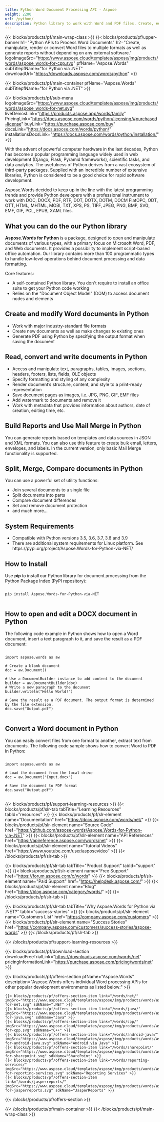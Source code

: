 ```yaml
---
title: Python Word Document Processing API - Aspose 
weight: 2200
url: /python/ 
description: Python library to work with Word and PDF files. Create, edit, convert documents, generate reports in Python.
---
```


{{< blocks/products/pf/main-wrap-class >}}
{{< blocks/products/pf/upper-banner h1="Python APIs to Process Word Documents" h2="Create, manipulate, render or convert Word files to multiple formats as well as generate reports without depending on any external software." logoImageSrc="https://www.aspose.cloud/templates/aspose/img/products/words/aspose_words-for-cpp.svg" pfName="Aspose.Words" subTitlepfName="for Python via .NET" downloadUrl="https://downloads.aspose.com/words/python" >}}

{{< blocks/products/pf/main-container pfName="Aspose.Words" subTitlepfName="for Python via .NET" >}}

{{< blocks/products/pf/sub-menu logoImageSrc="https://www.aspose.cloud/templates/aspose/img/products/words/aspose_words-for-net.svg" liveDemosLink="https://products.aspose.app/words/family" PricingLink="https://docs.aspose.com/words/python/licensing/#purchased-license" buyLink="https://purchase.aspose.com/buy" docsLink="https://docs.aspose.com/words/python/" installationsDocsLink="https://docs.aspose.com/words/python/installation/" >}}

<p>With the advent of powerful computer hardware in the last decades, Python has become a popular programming language widely used in web development (Django, Flask, Pyramid frameworks), scientific tasks, and data analytics. The usefulness of Python derives from a vast ecosystem of third-party packages. Supplied with an incredible number of extensive libraries, Python is considered to be a good choice for rapid software development.</p>

<p>Aspose.Words decided to keep up in the line with the latest programming trends and provide Python developers with a professional instrument to work with DOC, DOCX, PDF, RTF, DOT, DOTX, DOTM, DOCM FlatOPC, ODT, OTT, HTML, MHTML, MOBI, TXT, XPS, PS, TIFF, JPEG, PNG, BMP, SVG, EMF, GIF, PCL, EPUB, XAML files.</p>
<h2 class="h2title">What you can do the our Python library</h2>

<p><strong>Aspose.Words for Python</strong> is a package, designed to open and manipulate documents of various types, with a primary focus on Microsoft Word, PDF, and Web documents. It provides a possibility to implement script-based office automation. Our library contains more than 100 programmatic types to handle low-level operations behind document processing and data formatting.</p>

<p>Core features:</p>

<ul>
  <li>A self-contained Python library. You don't require to install an office suite to get your Python code working</li>
  <li>Relies on the "Document Object Model" (DOM) to access document nodes and elements</li>
</ul>

<h2 class="h2title">Create and modify Word documents in Python</h2>

<ul>
  <li>Work with major industry-standard file formats</li>
  <li>Create new documents as well as make changes to existing ones</li>
  <li>Generate PDF using Python by specifying the output format when saving the document</li>
</ul>

<h2 class="h2title">Read, convert and write documents in Python</h2>

<ul>
  <li>Access and manipulate text, paragraphs, tables, images, sections, headers, footers, lists, fields, OLE objects</li>
  <li>Specify formatting and styling of any complexity</li>
  <li>Render document’s structure, content, and style to a print-ready representation</li>
  <li>Save document pages as images, i.e. JPG, PNG, GIF, EMF files</li>
  <li>Add watermark to documents and remove it</li>
  <li>Work with metadata that provides information about authors, date of creation, editing time, etc.</li>
</ul>

<h2 class="h2title">Build Reports and Use Mail Merge in Python</h2>

<p>You can generate reports based on templates and data sources in JSON and XML formats. You can also use this feature to create bulk email, letters, envelopes, and labels. In the current version, only basic Mail Merge functionality is supported. </p>

<h2 class="h2title">Split, Merge, Compare documents in Python</h2>

<p>You can use a powerful set of utility functions:</p>

<ul>
  <li>Join several documents to a single file</li>
  <li>Split documents into parts</li>
  <li>Compare document differences</li>
  <li>Set and remove document protection</li>
  <li>and much more...</li>
</ul>

<h2 class="h2title">System Requirements</h2>

<ul>
  <li>Compatible with Python versions 3.5, 3.6, 3.7, 3.8 and 3.9</li>
  <li>There are additional system requirements for Linux platform. See https://pypi.org/project/Aspose.Words-for-Python-via-NET/
</ul>

<h2 class="h2title">How to Install</h2>

<p>Use <strong>pip</strong> to install our Python library for document processing from the Python Package Index (PyPI repository):

<pre>
<code>
pip install Aspose.Words-for-Python-via-NET
</code>
</pre>

<h2 class="h2title">How to open and edit a DOCX document in Python</h2>

The following code example in Python shows how to open a Word document, insert a text paragraph to it, and save the result as a PDF document:

<pre>
<code class="python">
import aspose.words as aw

# Create a blank document
doc = aw.Document()

# Use a DocumentBuilder instance to add content to the document
builder = aw.DocumentBuilder(doc)
# Write a new paragraph to the document
builder.writeln("Hello World!")

# Save the result as a PDF document. The output format is determined by the file extension.
doc.save("Output.pdf")
</code>
</pre>

<h2 class="h2title">Convert a Word document in Python</h2>

You can easily convert files from one format to another, extract text from documents. The following code sample shows how to convert Word to PDF in Python:

<pre>
<code class="python">
import aspose.words as aw

# Load the document from the local drive
doc = aw.Document("Input.docx")

# Save the document to PDF format
doc.save("Output.pdf")
</code>
</pre>

{{< blocks/products/pf/support-learning-resources >}}
{{< blocks/products/pf/slr-tab tabTitle="Learning Resources" tabId="resources" >}}
{{< blocks/products/pf/slr-element name="Documentation" href="https://docs.aspose.com/words/net/" >}}
{{< blocks/products/pf/slr-element name="Source Code" href="https://github.com/aspose-words/Aspose.Words-for-Python-via-.NET" >}}
{{< blocks/products/pf/slr-element name="API References" href="https://apireference.aspose.com/words/net" >}}
{{< blocks/products/pf/slr-element name="Tutorial Videos" href="https://www.youtube.com/user/asposevideo" >}}
{{< /blocks/products/pf/slr-tab >}}

{{< blocks/products/pf/slr-tab tabTitle="Product Support" tabId="support" >}}
{{< blocks/products/pf/slr-element name="Free Support" href="https://forum.aspose.com/c/words" >}}
{{< blocks/products/pf/slr-element name="Paid Support" href="https://helpdesk.aspose.com/" >}}
{{< blocks/products/pf/slr-element name="Blog" href="https://blog.aspose.com/category/words/" >}}
{{< /blocks/products/pf/slr-tab >}}

{{< blocks/products/pf/slr-tab tabTitle="Why Aspose.Words for Python via .NET?" tabId="success-stories" >}}
{{< blocks/products/pf/slr-element name="Customers List" href="https://company.aspose.com/customers" >}}
{{< blocks/products/pf/slr-element name="Success Stories" href="https://company.aspose.com/customers/success-stories/aspose-words" >}}
{{< /blocks/products/pf/slr-tab >}}

{{< /blocks/products/pf/support-learning-resources >}}

{{< blocks/products/pf/download-section downloadFreeTrialLink="https://downloads.aspose.com/words/net" pricingInformationLink="https://purchase.aspose.com/pricing/words/net" >}}

{{< blocks/products/pf/offers-section pfName="Aspose.Words" description="Aspose.Words offers individual Word processing APIs for other popular development environments as listed below:" >}}

    {{< blocks/products/pf/offers-section-item link="/words/net/" imgSrc="https://www.aspose.cloud/templates/aspose/img/products/words/aspose_words-for-net.svg" sdkName=".NET" >}}
    {{< blocks/products/pf/offers-section-item link="/words/java/" imgSrc="https://www.aspose.cloud/templates/aspose/img/products/words/aspose_words-for-java.svg" sdkName="Java" >}}
    {{< blocks/products/pf/offers-section-item link="/words/cpp/" imgSrc="https://www.aspose.cloud/templates/aspose/img/products/words/aspose_words-for-cpp.svg" sdkName="C++" >}}
    {{< blocks/products/pf/offers-section-item link="/words/android-java/" imgSrc="https://www.aspose.cloud/templates/aspose/img/products/words/aspose_words-for-android-java.svg" sdkName="Android via Java" >}}
    {{< blocks/products/pf/offers-section-item link="/words/sharepoint/" imgSrc="https://www.aspose.cloud/templates/aspose/img/products/words/aspose_words-for-sharepoint.svg" sdkName="SharePoint" >}}
    {{< blocks/products/pf/offers-section-item link="/words/reporting-services/" imgSrc="https://www.aspose.cloud/templates/aspose/img/products/words/aspose_words-for-reporting-services.svg" sdkName="Reporting Services" >}}
    {{< blocks/products/pf/offers-section-item link="/words/jasperreports/" imgSrc="https://www.aspose.cloud/templates/aspose/img/products/words/aspose_words-for-jasperreports.svg" sdkName="JasperReports" >}}

{{< /blocks/products/pf/offers-section >}}

{{< /blocks/products/pf/main-container >}}
{{< /blocks/products/pf/main-wrap-class >}}
